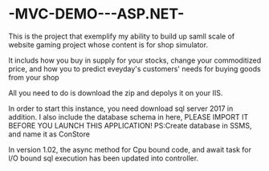 # -MVC-DEMO---ASP.NET-
This is the project that exemplify my ability to build up samll scale of website gaming project whose content is for shop simulator.

It includs how you buy in supply for your stocks, change your commoditized price, and how you to predict eveyday's customers' needs for buying goods from your shop

All you need to do is download the zip and depolys it on your IIS.

In order to start this instance, you need download sql server 2017 in addition. I also include the database schema in here, PLEASE IMPORT IT BEFORE YOU LAUNCH THIS APPLICATION!
PS:Create database in SSMS, and name it as ConStore

In version 1.02, the async method for Cpu bound code, and await task for I/O bound sql execution has been updated into controller.
